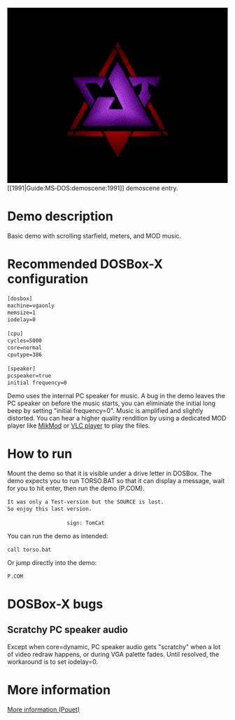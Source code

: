 <img src="images/Demoscene:Torso-by-Abaddon-(1991).gif" width="640" height="400" style="image-rendering: -moz-crisp-edges; image-rendering: crisp-edges; -ms-interpolation-mode: nearest-neighbor; -webkit-optimize-contrast;"><br>
[[1991|Guide:MS‐DOS:demoscene:1991]] demoscene entry.

# Demo description

Basic demo with scrolling starfield, meters, and MOD music.

# Recommended DOSBox-X configuration

    [dosbox]
    machine=vgaonly
    memsize=1
    iodelay=0
    
    [cpu]
    cycles=5000
    core=normal
    cputype=386
    
    [speaker]
    pcspeaker=true
    initial frequency=0

Demo uses the internal PC speaker for music. A bug in the demo leaves the PC speaker on before the music starts, you can eliminiate the initial long beep by setting "initial frequency=0". Music is amplified and slightly distorted. You can hear a higher quality rendition by using a dedicated MOD player like [MikMod](http://mikmod.sourceforge.net/) or [VLC player](http://www.videolan.org/vlc/index.html) to play the files.

# How to run

Mount the demo so that it is visible under a drive letter in DOSBox. The demo expects you to run TORSO.BAT so that it can display a message, wait for you to hit enter, then run the demo (P.COM).

    It was only a Test-version but the SOURCE is lost.
    So enjoy this last version.
    
                       sign: TomCat

You can run the demo as intended:

    call torso.bat

Or jump directly into the demo:

    P.COM

# DOSBox-X bugs

## Scratchy PC speaker audio

Except when core=dynamic, PC speaker audio gets "scratchy" when a lot of video redraw happens, or during VGA palette fades.
Until resolved, the workaround is to set iodelay=0.

# More information

[More information (Pouet)](http://www.pouet.net/prod.php?which=5260)
